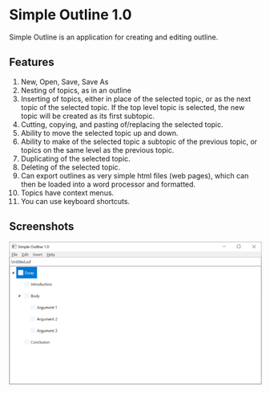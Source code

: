 # Simple Outline 1.0


Simple Outline is an application for creating and editing outline.

## Features
1. New, Open, Save, Save As
2. Nesting of topics, as in an outline
3. Inserting of topics, either in place of the selected topic, or as the next topic of the selected topic. If the top level topic is selected, the new topic will be created as its first subtopic.
4. Cutting, copying, and pasting of/replacing the selected topic.
5. Ability to move the selected topic up and down.
6. Ability to make of the selected topic a subtopic of the previous topic, or topics on the same level as the previous topic.
7. Duplicating of the selected topic.
8. Deleting of the selected topic.
9. Can export outlines as very simple html files (web pages), which can then be loaded into a word processor and formatted.
10. Topics have context menus.
11. You can use keyboard shortcuts.
## Screenshots
![alt text](/Screenshots/2021-03-05.png "Simple Outline 1.0")
